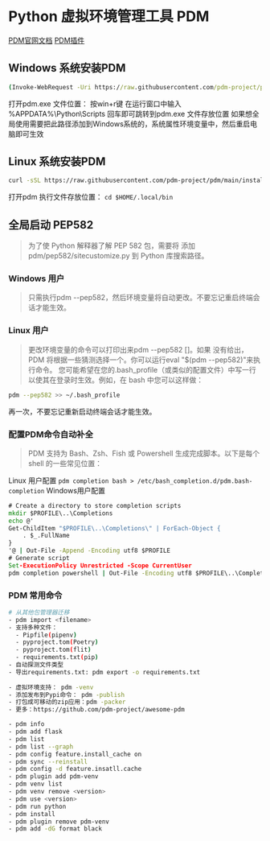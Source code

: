 # Python 虚拟环境管理工具 PDM

[PDM官网文档](https://pdm.fming.dev/)
[PDM插件](https://github.com/pdm-project/awesome-pdm)

## Windows 系统安装PDM
```bat
(Invoke-WebRequest -Uri https://raw.githubusercontent.com/pdm-project/pdm/main/install-pdm.py -UseBasicParsing).Content | python -
```
打开pdm.exe 文件位置： 按win+r键 在运行窗口中输入 %APPDATA%\Python\Scripts 回车即可跳转到pdm.exe 文件存放位置
如果想全局使用需要把此路径添加到Windows系统的，系统属性环境变量中，然后重启电脑即可生效


## Linux 系统安装PDM

```bash
curl -sSL https://raw.githubusercontent.com/pdm-project/pdm/main/install-pdm.py | python3 -
```
打开pdm 执行文件存放位置： `cd $HOME/.local/bin` 


## 全局启动 PEP582
> 为了使 Python 解释器了解 PEP 582 包，需要将 添加pdm/pep582/sitecustomize.py 到 Python 库搜索路径。
### Windows 用户
> 只需执行pdm --pep582，然后环境变量将自动更改。不要忘记重启终端会话才能生效。
### Linux 用户
> 更改环境变量的命令可以打印出来pdm --pep582 [<SHELL>]。如果<SHELL> 没有给出，PDM 将根据一些猜测选择一个。你可以运行eval "$(pdm --pep582)"来执行命令。
> 您可能希望在您的.bash_profile（或类似的配置文件）中写一行以使其在登录时生效。例如，在 bash 中您可以这样做：
```bash
pdm --pep582 >> ~/.bash_profile
```
再一次，不要忘记重新启动终端会话才能生效。

### 配置PDM命令自动补全
  
> PDM 支持为 Bash、Zsh、Fish 或 Powershell 生成完成脚本。以下是每个 shell 的一些常见位置：
  
Linux 用户配置
`pdm completion bash > /etc/bash_completion.d/pdm.bash-completion`
Windows用户配置
```bat
# Create a directory to store completion scripts
mkdir $PROFILE\..\Completions
echo @'
Get-ChildItem "$PROFILE\..\Completions\" | ForEach-Object {
    . $_.FullName
}
'@ | Out-File -Append -Encoding utf8 $PROFILE
# Generate script
Set-ExecutionPolicy Unrestricted -Scope CurrentUser
pdm completion powershell | Out-File -Encoding utf8 $PROFILE\..\Completions\pdm_completion.ps1
```
### PDM 常用命令

```bash
# 从其他包管理器迁移
- pdm import <filename>
- 支持多种文件：
  - Pipfile(pipenv)
  - pyproject.tom(Poetry)
  - pyproject.tom(flit)
  - requirements.txt(pip)
- 自动探测文件类型
- 导出requirements.txt: pdm export -o requirements.txt
 
- 虚拟环境支持： pdm -venv
- 添加发布到Pypi命令： pdm -publish
- 打包成可移动的zip应用：pdm -packer
- 更多：https://github.com/pdm-project/awesome-pdm

- pdm info
- pdm add flask
- pdm list
- pdm list --graph
- pdm config feature.install_cache on
- pdm sync --reinstall
- pdm config -d feature.insatll.cache
- pdm plugin add pdm-venv
- pdm venv list
- pdm venv remove <version>
- pdm use <version>
- pdm run python
- pdm install 
- pdm plugin remove pdm-venv
- pdm add -dG format black
```

